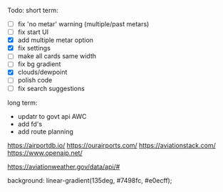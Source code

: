 Todo:
short term:

- [ ] fix 'no metar' warning (multiple/past metars)
- [ ] fix start UI
- [x] add multiple metar option
- [x] fix settings
- [ ] make all cards same width
- [ ] fix bg gradient
- [x] clouds/dewpoint
- [ ] polish code
- [ ] fix search suggestions

long term:
- updatr to govt api AWC
- add fd's
- add route planning

https://airportdb.io/
https://ourairports.com/
https://aviationstack.com/
https://www.openaip.net/

https://aviationweather.gov/data/api/#

background: linear-gradient(135deg, #7498fc, #e0ecff);